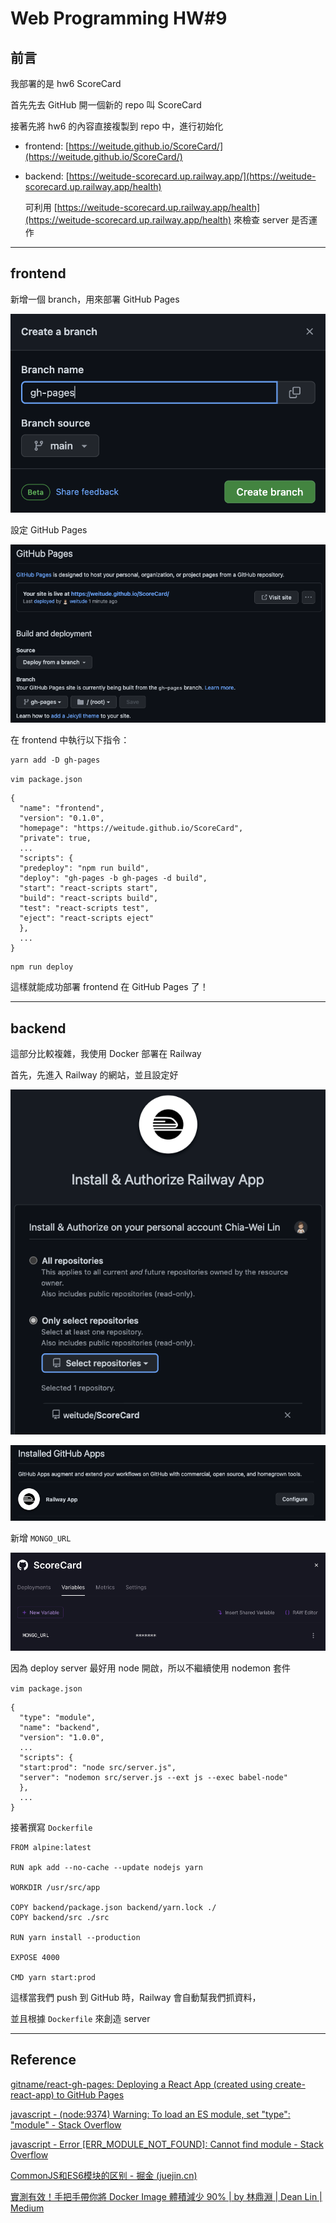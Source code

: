 # Web Programming HW#9

## 前言

我部署的是 hw6 ScoreCard

首先先去 GitHub 開一個新的 repo 叫 ScoreCard

接著先將 hw6 的內容直接複製到 repo 中，進行初始化

- frontend: [https://weitude.github.io/ScoreCard/](https://weitude.github.io/ScoreCard/)
- backend: [https://weitude-scorecard.up.railway.app/](https://weitude-scorecard.up.railway.app/health)

  可利用 [https://weitude-scorecard.up.railway.app/health](https://weitude-scorecard.up.railway.app/health) 來檢查
  server 是否運作

---

## frontend

新增一個 branch，用來部署 GitHub Pages

![Untitled](img/gh-pages.png)

設定 GitHub Pages

![Untitled](img/Setting_GitHub_Pages.png)

在 frontend 中執行以下指令：

```
yarn add -D gh-pages
```

`vim package.json`

```
{
  "name": "frontend",
  "version": "0.1.0",
  "homepage": "https://weitude.github.io/ScoreCard",
  "private": true,
  ...
  "scripts": {
  "predeploy": "npm run build",
  "deploy": "gh-pages -b gh-pages -d build",
  "start": "react-scripts start",
  "build": "react-scripts build",
  "test": "react-scripts test",
  "eject": "react-scripts eject"
  },
  ...
}
```

```
npm run deploy
```

這樣就能成功部署 frontend 在 GitHub Pages 了！

---

## backend

這部分比較複雜，我使用 Docker 部署在 Railway

首先，先進入 Railway 的網站，並且設定好

![Untitled](img/Install_Railway.png)

![Untitled](img/Installed_GitHub_Apps.png)

新增 `MONGO_URL`

![Untitled](img/env.png)

因為 deploy server 最好用 node 開啟，所以不繼續使用 nodemon 套件

`vim package.json`

```
{
  "type": "module",
  "name": "backend",
  "version": "1.0.0",
  ...
  "scripts": {
  "start:prod": "node src/server.js",
  "server": "nodemon src/server.js --ext js --exec babel-node"
  },
  ...
}
```

接著撰寫 `Dockerfile`

```docker
FROM alpine:latest

RUN apk add --no-cache --update nodejs yarn

WORKDIR /usr/src/app

COPY backend/package.json backend/yarn.lock ./
COPY backend/src ./src

RUN yarn install --production

EXPOSE 4000

CMD yarn start:prod
```

這樣當我們 push 到 GitHub 時，Railway 會自動幫我們抓資料，

並且根據 `Dockerfile` 來創造 server

---

## Reference

[gitname/react-gh-pages: Deploying a React App (created using create-react-app) to GitHub Pages](https://github.com/gitname/react-gh-pages)

[javascript - (node:9374) Warning: To load an ES module, set "type": "module" - Stack Overflow](https://stackoverflow.com/questions/63588714/node9374-warning-to-load-an-es-module-set-type-module)

[javascript - Error [ERR_MODULE_NOT_FOUND]: Cannot find module - Stack Overflow](https://stackoverflow.com/questions/65384754/error-err-module-not-found-cannot-find-module)

[CommonJS和ES6模块的区别 - 掘金 (juejin.cn)](https://juejin.cn/post/6844904067651600391)

[實測有效！手把手帶你將 Docker Image 體積減少 90% | by 林鼎淵 | Dean Lin | Medium](https://medium.com/dean-lin/%E5%AF%A6%E6%B8%AC%E6%9C%89%E6%95%88-%E6%89%8B%E6%8A%8A%E6%89%8B%E5%B8%B6%E4%BD%A0%E6%B8%9B%E5%B0%91-90-%E7%9A%84-docker-image-%E9%AB%94%E7%A9%8D-10b8e43159ff)